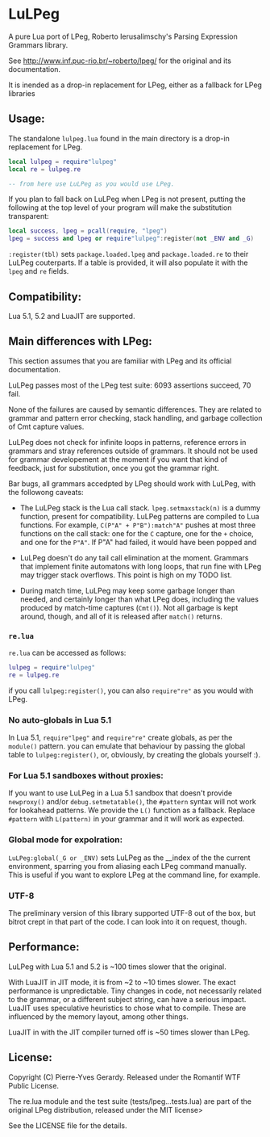 # LuLPeg

A pure Lua port of LPeg, Roberto Ierusalimschy's Parsing Expression Grammars library.

See http://www.inf.puc-rio.br/~roberto/lpeg/ for the original and its documentation.

It is inended as a drop-in replacement for LPeg, either as a fallback for LPeg libraries

## Usage:

The standalone `lulpeg.lua` found in the main directory is a drop-in replacement for LPeg.

```Lua
local lulpeg = require"lulpeg"
local re = lulpeg.re

-- from here use LuLPeg as you would use LPeg.
```

If you plan to fall back on LuLPeg when LPeg is not present, putting the following at the top level of your program will make the substitution transparent:

```Lua
local success, lpeg = pcall(require, "lpeg")
lpeg = success and lpeg or require"lulpeg":register(not _ENV and _G)
```

`:register(tbl)` sets `package.loaded.lpeg` and `package.loaded.re` to their LuLPeg couterparts. If a table is provided, it will also populate it with the `lpeg` and `re` fields.

## Compatibility:

Lua 5.1, 5.2 and LuaJIT are supported.

## Main differences with LPeg:

This section assumes that you are familiar with LPeg and its official documentation.

LuLPeg passes most of the LPeg test suite: 6093 assertions succeed, 70 fail. 

None of the failures are caused by semantic differences. They are related to grammar and pattern error checking, stack handling, and garbage collection of Cmt capture values.

LuLPeg does not check for infinite loops in patterns, reference errors in grammars and stray references outside of grammars. It should not be used for grammar developement at the moment if you want that kind of feedback, just for substitution, once you got the grammar right.

Bar bugs, all grammars accedpted by LPeg should work with LuLPeg, with the followong caveats:

- The LuLPeg stack is the Lua call stack. `lpeg.setmaxstack(n)` is a dummy function, present for compatibility. LuLPeg patterns are compiled to Lua functions. For example, `C(P"A" + P"B"):match"A"` pushes at most three functions on the call stack: one for the `C` capture, one for the `+` choice, and one for the `P"A"`. If P"A" had failed, it would have been popped and 

- LuLPeg doesn't do any tail call elimination at the moment. Grammars that implement finite automatons with long loops, that run fine with LPeg may trigger stack overflows. This point is high on my TODO list.

- During match time, LuLPeg may keep some garbage longer than needed, and certainly longer than what LPeg does, including the values produced by match-time captures (`Cmt()`). Not all garbage is kept around, though, and all of it is released after `match()` returns.

### `re.lua`

`re.lua` can be accessed as follows:

```Lua
lulpeg = require"lulpeg"
re = lulpeg.re
```

if you call `lulpeg:register()`, you can also `require"re"` as you would with LPeg.

### No auto-globals in Lua 5.1

In Lua 5.1, `require"lpeg"` and `require"re"` create globals, as per the `module()` pattern. you can emulate that behaviour by passing the global table to `lulpeg:register()`, or, obviously, by creating the globals yourself :).

### For Lua 5.1 sandboxes without proxies:

If you want to use LuLPeg in a Lua 5.1 sandbox that doesn't provide `newproxy()` and/or `debug.setmetatable()`, the `#pattern` syntax will not work for lookahead patterns. We provide the `L()` function as a fallback. Replace `#pattern` with `L(pattern)` in your grammar and it will work as expected.

### Global mode for expolration:

`LuLPeg:global(_G or _ENV)` sets LuLPeg as the __index of the the current environment, sparring you from aliasing each LPeg command manually. This is useful if you want to explore LPeg at the command line, for example.

### UTF-8

The preliminary version of this library supported UTF-8 out of the box, but bitrot crept in that part of the code. I can look into it on request, though.

## Performance:

LuLPeg with Lua 5.1 and 5.2 is ~100 times slower that the original. 

With LuaJIT in JIT mode, it is from ~2 to ~10 times slower. The exact performance is unpredictable. Tiny changes in code, not necessarily related to the grammar, or a different subject string, can have a serious impact. LuaJIT uses speculative heuristics to chose what to compile. These are influenced by the memory layout, among other things.

LuaJIT in with the JIT compiler turned off is ~50 times slower than LPeg.

## License:

Copyright (C) Pierre-Yves Gerardy.
Released under the Romantif WTF Public License.

The re.lua module and the test suite (tests/lpeg.*.*.tests.lua) are part of the original LPeg distribution, released under the MIT license>

See the LICENSE file for the details.